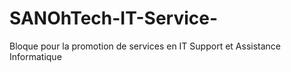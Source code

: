 # SANOhTech-IT-Service-
Bloque pour la promotion de services en IT Support et Assistance Informatique
